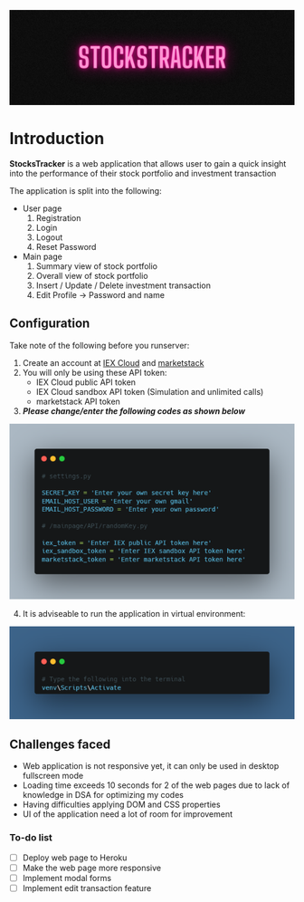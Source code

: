 ![alt text](https://github.com/nicholas5538/StockPortfolio-repo/blob/main/stockstracker.png?raw=true)
# Introduction #
****StocksTracker**** is a web application that allows user to gain a quick insight into the performance of their stock portfolio and investment transaction

The application is split into the following:
- User page
  1. Registration
  2. Login
  3. Logout
  4. Reset Password
- Main page
  1. Summary view of stock portfolio
  2. Overall view of stock portfolio
  3. Insert / Update / Delete investment transaction
  4. Edit Profile -> Password and name

## Configuration ##
Take note of the following before you runserver:
1. Create an account at [IEX Cloud](https://iexcloud.io/ "IEX Cloud title") and [marketstack](https://marketstack.com/ "marketstack title")
2. You will only be using these API token:
    - IEX Cloud public API token
    - IEX Cloud sandbox API token (Simulation and unlimited calls)
    - marketstack API token
3. ***Please change/enter the following codes as shown below***

![alt text](https://github.com/nicholas5538/StockPortfolio-repo/blob/main/code.png?raw=true)

4. It is adviseable to run the application in virtual environment:

![alt text](https://github.com/nicholas5538/StockPortfolio-repo/blob/main/venv.png?raw=true)

## Challenges faced ##
- Web application is not responsive yet, it can only be used in desktop fullscreen mode
- Loading time exceeds 10 seconds for 2 of the web pages due to lack of knowledge in DSA for optimizing my codes
- Having difficulties applying DOM and CSS properties
- UI of the application need a lot of room for improvement

### To-do list ###
- [ ] Deploy web page to Heroku
- [ ] Make the web page more responsive
- [ ] Implement modal forms
- [ ] Implement edit transaction feature